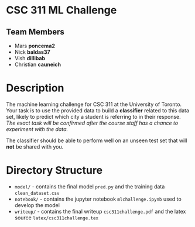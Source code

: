# CSC 311 ML Challenge
## Team Members
- Mars **poncema2**
- Nick **baldas37**
- Vish **dillibab**
- Christian **cauneich**
# Description
The machine learning challenge for CSC 311 at the University of Toronto.
Your task is to use the provided data to build a **classifier** related to this data set, likely to predict which city a student is referring to in their response.
_The exact task will be confirmed after the course staff has a chance to experiment with the data._

The classifier should be able to perform well on an unseen test set that will __not__ be shared with you.

# Directory Structure
- `model/` - contains the final model `pred.py` and the training data `clean_dataset.csv`
- `notebook/` - contains the jupyter notebook `mlchallenge.ipynb` used to develop the model
- `writeup/` - contains the final writeup `csc311challenge.pdf` and the latex source `latex/csc311challenge.tex`
